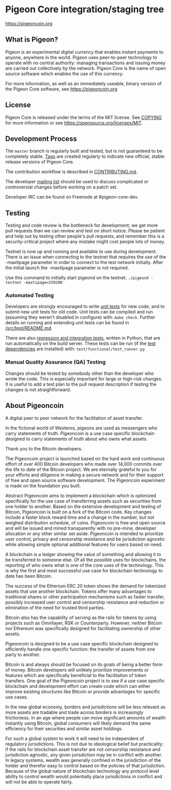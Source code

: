 Pigeon Core integration/staging tree
=====================================

https://pigeoncoin.org

What is Pigeon?
----------------

Pigeon is an experimental digital currency that enables instant payments to
anyone, anywhere in the world. Pigeon uses peer-to-peer technology to operate
with no central authority: managing transactions and issuing money are carried
out collectively by the network. Pigeon Core is the name of open source
software which enables the use of this currency.

For more information, as well as an immediately useable, binary version of
the Pigeon Core software, see https://pigeoncoin.org

License
-------

Pigeon Core is released under the terms of the MIT license. See [COPYING](COPYING) for more
information or see https://opensource.org/licenses/MIT.

Development Process
-------------------

The `master` branch is regularly built and tested, but is not guaranteed to be
completely stable. [Tags](https://github.com/PigeonProject/Pigeoncoin/tags) are created
regularly to indicate new official, stable release versions of Pigeon Core.

The contribution workflow is described in [CONTRIBUTING.md](CONTRIBUTING.md).

The developer [mailing list](https://lists.linuxfoundation.org/mailman/listinfo/pigeon-dev)
should be used to discuss complicated or controversial changes before working
on a patch set.

Developer IRC can be found on Freenode at #pigeon-core-dev.

Testing
-------

Testing and code review is the bottleneck for development; we get more pull
requests than we can review and test on short notice. Please be patient and help out by testing
other people's pull requests, and remember this is a security-critical project where any mistake might cost people
lots of money.

Testnet is now up and running and available to use during development. There is an issue when connecting to the testnet that requires the use of the -maxtipage parameter in order to connect to the test network initially. After the initial launch the -maxtipage parameter is not required.

Use this command to initially start pigeond on the testnet. <code>./pigeond -testnet -maxtipage=259200</code>

### Automated Testing

Developers are strongly encouraged to write [unit tests](src/test/README.md) for new code, and to
submit new unit tests for old code. Unit tests can be compiled and run
(assuming they weren't disabled in configure) with: `make check`. Further details on running
and extending unit tests can be found in [/src/test/README.md](/src/test/README.md).

There are also [regression and integration tests](/test), written
in Python, that are run automatically on the build server.
These tests can be run (if the [test dependencies](/test) are installed) with: `test/functional/test_runner.py`


### Manual Quality Assurance (QA) Testing

Changes should be tested by somebody other than the developer who wrote the
code. This is especially important for large or high-risk changes. It is useful
to add a test plan to the pull request description if testing the changes is
not straightforward.


About Pigeoncoin
----------------
A digital peer to peer network for the facilitation of asset transfer.



In the fictional world of Westeros, pigeons are used as messengers who carry statements of truth. Pigeoncoin is a use case specific blockchain designed to carry statements of truth about who owns what assets. 



Thank you to the Bitcoin developers. 

The Pigeoncoin project is launched based on the hard work and continuous effort of over 400 Bitcoin developers who made over 14,000 commits over the life to date of the Bitcoin project. We are eternally grateful to you for your efforts and diligence in making a secure network and for their support of free and open source software development.  The Pigeoncoin experiment is made on the foundation you built.


Abstract
Pigeoncoin aims to implement a blockchain which is optimized specifically for the use case of transferring assets such as securities from one holder to another. Based on the extensive development and testing of Bitcoin, Pigeoncoin is built on a fork of the Bitcoin code. Key changes include a faster block reward time and a change in the number, but not weighed distribution schedule, of coins. Pigeoncoin is free and open source and will be issued and mined transparently with no pre-mine, developer allocation or any other similar set aside. Pigeoncoin is intended to prioritize user control, privacy and censorship resistance and be jurisdiction agnostic while allowing simple optional additional features for users based on need.



A blockchain is a ledger showing the value of something and allowing it to be transferred to someone else. Of all the possible uses for blockchains, the reporting of who owns what is one of the core uses of the technology.  This is why the first and most successful use case for blockchain technology to date has been Bitcoin.

The success of the Etherium ERC 20 token shows the demand for tokenized assets that use another blockchain.  Tokens offer many advantages to traditional shares or other participation mechanisms such as faster transfer, possibly increased user control and censorship resistance and reduction or elimination of the need for trusted third parties.

Bitcoin also has the capability of serving as the rails for tokens by using projects such as Omnilayer, RSK or Counterparty. However, neither Bitcoin nor Ethereum was specifically designed for facilitating ownership of other assets. 

Pigeoncoin is designed to be a use case specific blockchain designed to efficiently handle one specific function: the transfer of assets from one party to another.

Bitcoin is and always should be focused on its goals of being a better form of money. Bitcoin developers will unlikely prioritize improvements or features which are specifically beneficial to the facilitation of token transfers.  One goal of the Pigeoncoin project is to see if a use case specific blockchain and development effort can create code which can either improve existing structures like Bitcoin or provide advantages for specific use cases.

In the new global economy, borders and jurisdictions will be less relevant as more assets are tradable and trade across borders is increasingly frictionless. In an age where people can move significant amounts of wealth instantly using Bitcoin, global consumers will likely demand the same efficiency for their securities and similar asset holdings.

For such a global system to work it will need to be independent of regulatory jurisdictions.  This is not due to ideological belief but practicality: if the rails for blockchain asset transfer are not censorship resistance and jurisdiction agnostic, any given jurisdiction may be in conflict with another.  In legacy systems, wealth was generally confined in the jurisdiction of the holder and therefor easy to control based on the policies of that jurisdiction. Because of the global nature of blockchain technology any protocol level ability to control wealth would potentially place jurisdictions in conflict and will not be able to operate fairly.  

